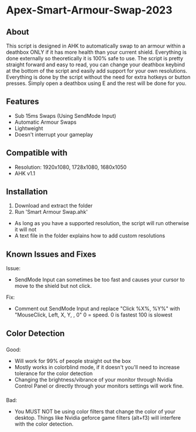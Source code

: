 # Apex-Smart-Armour-Swap-2023

## About
This script is designed in AHK to automatically swap to an armour within a deathbox ONLY if it has more health than your current shield. Everything is done externally so theoretically it is 100% safe to use. The script is pretty straight forward and easy to read, you can change your deathbox keybind at the bottom of the script and easily add support for your own resolutions.
Everything is done by the script without the need for extra hotkeys or button presses. Simply open a deathbox using E and the rest will be done for you.

## Features
- Sub 15ms Swaps (Using SendMode Input)
- Automatic Armour Swaps
- Lightweight
- Doesn't interrupt your gameplay

## Compatible with
- Resolution: 1920x1080, 1728x1080, 1680x1050
- AHK v1.1

## Installation
1. Download and extract the folder
2. Run 'Smart Armour Swap.ahk'
- As long as you have a supported resolution, the script will run otherwise it will not
- A text file in the folder explains how to add custom resolutions

## Known Issues and Fixes
Issue:
- SendMode Input can sometimes be too fast and causes your cursor to move to the shield but not click.

Fix:
- Comment out SendMode Input and replace "Click %X%, %Y%" with "MouseClick, Left, X, Y, , 0" 0 = speed. 0 is fastest 100 is slowest

## Color Detection
###
Good:
- Will work for 99% of people straight out the box
- Mostly works in colorblind mode, if it doesn't you'll need to increase tolerance for the color detection
- Changing the brightness/vibrance of your monitor through Nvidia Control Panel or directly through your monitors settings will work fine.
### 
Bad:
- You MUST NOT be using color filters that change the color of your desktop. Things like Nvidia geforce game filters (alt+f3) will interfere with the color detection.
